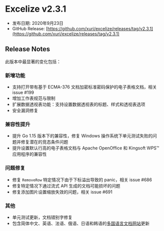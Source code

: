 # Excelize v2.3.1

* 发布日期: 2020年9月23日
* GitHub Release: [https://github.com/xuri/excelize/releases/tag/v2.3.1](https://github.com/xuri/excelize/releases/tag/v2.3.1)

## Release Notes

此版本中最显著的变化包括：

### 新增功能

* 支持打开带有基于 ECMA-376 文档加密标准密码保护的电子表格文档，相关 issue #199
* 增加工作表规范与限制
* 扩展数据透视表功能：支持设置数据透视表的标题、样式和透视表选项
* 安全漏洞修复

### 兼容性提升

* 提升 Go 1.15 版本下的兼容性，修复 Windows 操作系统下单元测试失败的问题并修复潜在的竞态条件问题
* 提升设置默认行高的电子表格文档与 Apache OpenOffice 和 Kingsoft WPS&trade; 应用程序的兼容性

### 问题修复

* 修复 `RemoveRow` 特定情况下由于下标溢出导致的 panic，相关 issue #686
* 修复特定情况下通过流式 API 生成的文档可能损坏的问题
* 修复添加图片设置缩放失效的问题，相关 issue #691

### 其他

* 单元测试更新，文档错别字修复
* 包含简体中文、英语、法语、俄语、日语和韩语的[多国语言文档网站](https://xuri.me/excelize)更新
